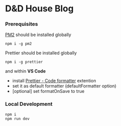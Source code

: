 # D&D House Blog

### Prerequisites

[PM2](https://pm2.keymetrics.io/) should be installed globally

```
npm i -g pm2
```

Prettier should be installed globally

```
npm i -g prettier
```

and within **VS Code**

- install [Prettier - Code formatter](https://marketplace.visualstudio.com/items?itemName=esbenp.prettier-vscode) extention
- set it as default formatter (defaultFormatter option)
- [optional] set formatOnSave to true

### Local Development

```
npm i
npm run dev
```
